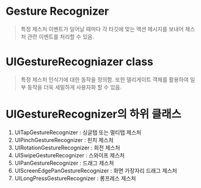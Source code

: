 # Gesture Recognizer

> 특정 제스처 이벤트가 일어날 때마다 각 타깃에 맞는 액션 메시지를 보내어 제스처 관련 이벤트를 처리할 수 있음.



# UIGestureRecogniazer class

> 특정 제스처 인식기에 대한 동작을 정의함. 또한 델리게이트 객체를 활용하여 일부 동작을 더욱 세밀하게 사용자화 할 수 있음.



# UIGestureRecognizer의 하위 클래스

1. UITapGestureRecognizer : 싱글탭 또는 멀티탭 제스처
2. UIPinchGestureRecognizer : 핀치 제스처
3. UIRotationGestureRecognizer : 회전 제스처
4. UISwipeGestureRecognizer : 스와이프 제스처
5. UIPanGestureRecognizer : 드래그 제스처
6. UIScreenEdgePanGestureRecognizer : 화면 가장자리 드래그 제스처
7. UILongPressGestureRecognizer : 롱프레스 제스처